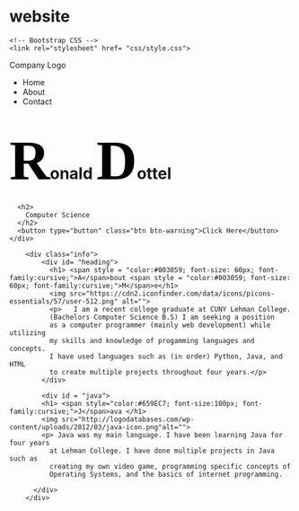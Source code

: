 # website
<!DOCTYPE html>
<html lang="en">
  <head>
    <!-- Required meta tags -->
    <meta charset="utf-8">
    <meta name="viewport" content="width=device-width, initial-scale=0, shrink-to-fit=no">

    <!-- Bootstrap CSS -->
    <link rel="stylesheet" href= "css/style.css">
  <body>
<!--Navigation Bar-->
<nav class= "custom-nav">
  <div id="logo"> Company Logo</div>
  <ul id="links">
    <li>Home</li>
    <li>About</li>
    <li>Contact</li>
  </ul>
</nav>
<!--hero--------------------------------------------------->
    <div id = "hero">
      <h1>
        <span style = "color:black; font-size: 100px; font-family:cursive;">R</span>onald <span style = "color:black; font-size: 100px; font-family:cursive;">D</span>ottel
      </h1>

      <h2>
        Computer Science
      </h2>
      <button type="button" class="btn btn-warning">Click Here</button>
    </div>


  <!--Courses taken under hero-->
        <div class="info">
            <div id= "heading">
              <h1> <span style = "color:#003059; font-size: 60px; font-family:cursive;">A</span>bout <span style = "color:#003059; font-size: 60px; font-family:cursive;">M</span>e</h1>
              <img src="https://cdn2.iconfinder.com/data/icons/picons-essentials/57/user-512.png" alt="">
              <p>   I am a recent college graduate at CUNY Lehman College.
              (Bachelors Computer Science B.S) I am seeking a position
              as a computer programmer (mainly web development) while utilizing
              my skills and knowledge of progamming languages and concepts.
              I have used languages such as (in order) Python, Java, and HTML
              to create multiple projects throughout four years.</p>
            </div>

            <div id = "java">
            <h1> <span style="color:#659EC7; font-size:100px; font-family:cursive;">J</span>ava </h1>
            <img src="http://logodatabases.com/wp-content/uploads/2012/03/java-icon.png"alt="">
            <p> Java was my main language. I have been learning Java for four years
              at Lehman College. I have done multiple projects in Java such as
              creating my own video game, programming specific concepts of
              Operating Systems, and the basics of internet programming.

          </div>
        </div>

